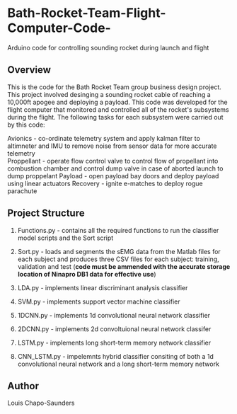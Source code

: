 # Bath-Rocket-Team-Flight-Computer-Code-
Arduino code for controlling sounding rocket during launch and flight 

## Overview

This is the code for the Bath Rocket Team group business design project. This project involved desinging a sounding rocket cable of reaching a 10,000ft apogee and deploying a payload. This code was developed for the flight computer that monitored and controlled all of the rocket's subsystems during the flight. The following tasks for each subsystem were carried out by this code:

Avionics - co-ordinate telemetry system and apply kalman filter to altimneter and IMU to remove noise from sensor data for more accurate telemetry  
Proppellant - operate flow control valve to control flow of propellant into combustion chamber and control dump valve in case of aborted launch to dump proppelant
Payload - open payload bay doors and deploy payload using linear actuators 
Recovery - ignite e-matches to deploy rogue parachute 

## Project Structure 

1. Functions.py - contains all the required functions to run the classifier model scripts and the Sort script

2. Sort.py - loads and segments the sEMG data from the Matlab files for each subject and produces three 
CSV files for each subject: training, validation and test (**code must be ammended with the accurate storage location
of Ninapro DB1 data for effective use**)


3. LDA.py - implements linear discriminant analysis classifier 

4. SVM.py - implements support vector machine classifier

5. 1DCNN.py - implements 1d convolutional neural network classifier

6. 2DCNN.py - implements 2d convoltuional neural network classifer

7. LSTM.py - implements long short-term memory network classifier

8. CNN_LSTM.py - impelemnts hybrid classifier consiting of both a 1d convolutional neural network and a long short-term memory network

## Author 

Louis Chapo-Saunders
